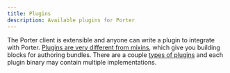 ```yaml
---
title: Plugins
description: Available plugins for Porter
---
```


The Porter client is extensible and anyone can write a plugin to integrate with
Porter. [Plugins are very different from mixins][vs], which give you building
blocks for authoring bundles. There are a couple [types of plugins][types] and
each plugin binary may contain multiple implementations.

[vs]: /mixins-vs-plugins/
[types]: /plugins/types/

